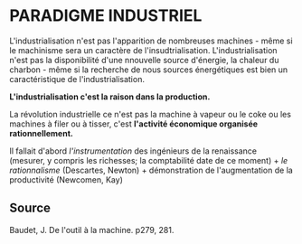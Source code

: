 # PARADIGME INDUSTRIEL

L'industrialisation n'est pas l'apparition de nombreuses machines - même si le machinisme sera un caractère de l'insudtrialisation. L'industrialisation n'est pas la disponibilité d'une nnouvelle source d'énergie, la chaleur du charbon - même si la recherche de nous sources énergétiques est bien un caractéristique de l'industrialisation.

**L'industrialisation c'est la raison dans la production.**

La révolution industrielle ce n'est pas la machine à vapeur ou le coke ou les machines à filer ou à tisser, c'est **l'activité économique organisée rationnellement.**

Il fallait d'abord *l'instrumentation* des ingénieurs de la renaissance (mesurer, y compris les richesses; la comptabilité date de ce moment) + *le rationnalisme* (Descartes, Newton) + démonstration de l'augmentation de la productivité (Newcomen, Kay)

## Source

Baudet, J. De l'outil à la machine. p279, 281.

